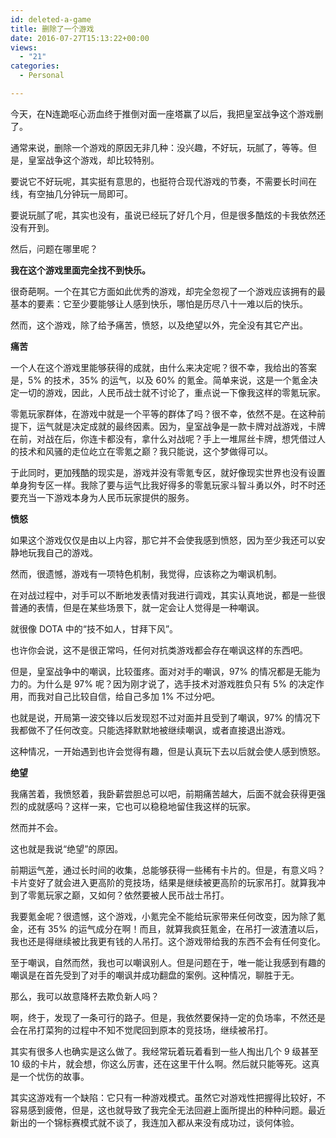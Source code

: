 ```yaml
---
id: deleted-a-game
title: 删除了一个游戏
date: 2016-07-27T15:13:22+00:00
views:
  - "21"
categories:
  - Personal

---
```




今天，在N连跪呕心沥血终于推倒对面一座塔赢了以后，我把皇室战争这个游戏删了。

通常来说，删除一个游戏的原因无非几种：没兴趣，不好玩，玩腻了，等等。但是，皇室战争这个游戏，却比较特别。

要说它不好玩呢，其实挺有意思的，也挺符合现代游戏的节奏，不需要长时间在线，有空抽几分钟玩一局即可。

要说玩腻了呢，其实也没有，虽说已经玩了好几个月，但是很多酷炫的卡我依然还没有开到。

然后，问题在哪里呢？

<!--more-->

**我在这个游戏里面完全找不到快乐。**

很奇葩啊。一个在其它方面如此优秀的游戏，却完全忽视了一个游戏应该拥有的最基本的要素：它至少要能够让人感到快乐，哪怕是历尽八十一难以后的快乐。

然而，这个游戏，除了给予痛苦，愤怒，以及绝望以外，完全没有其它产出。

**痛苦**

一个人在这个游戏里能够获得的成就，由什么来决定呢？很不幸，我给出的答案是，5% 的技术，35% 的运气，以及 60% 的氪金。简单来说，这是一个氪金决定一切的游戏，因此，人民币战士就不讨论了，重点说一下像我这样的零氪玩家。

零氪玩家群体，在游戏中就是一个平等的群体了吗？很不幸，依然不是。在这种前提下，运气就是决定成就的最终因素。因为，皇室战争是一款卡牌对战游戏，卡牌在前，对战在后，你连卡都没有，拿什么对战呢？手上一堆屌丝卡牌，想凭借过人的技术和风骚的走位屹立在零氪之巅？我只能说，这个梦做得可以。

于此同时，更加残酷的现实是，游戏并没有零氪专区，就好像现实世界也没有设置单身狗专区一样。我除了要与运气比我好得多的零氪玩家斗智斗勇以外，时不时还要充当一下游戏本身为人民币玩家提供的服务。

**愤怒**

如果这个游戏仅仅是由以上内容，那它并不会使我感到愤怒，因为至少我还可以安静地玩我自己的游戏。

然而，很遗憾，游戏有一项特色机制，我觉得，应该称之为嘲讽机制。

在对战过程中，对手可以不断地发表情对我进行调戏，其实认真地说，都是一些很普通的表情，但是在某些场景下，就一定会让人觉得是一种嘲讽。

就很像 DOTA 中的“技不如人，甘拜下风”。

也许你会说，这不是很正常吗，任何对抗类游戏都会存在嘲讽这样的东西吧。

但是，皇室战争中的嘲讽，比较蛋疼。面对对手的嘲讽，97% 的情况都是无能为力的。为什么是 97% 呢？因为刚才说了，选手技术对游戏胜负只有 5% 的决定作用，而我对自己比较自信，给自己多加 1% 不过分吧。

也就是说，开局第一波交锋以后发现怼不过对面并且受到了嘲讽，97% 的情况下我都做不了任何改变。只能选择默默地被继续嘲讽，或者直接退出游戏。

这种情况，一开始遇到也许会觉得有趣，但是认真玩下去以后就会使人感到愤怒。

**绝望**

我痛苦着，我愤怒着，我卧薪尝胆总可以吧，前期痛苦越大，后面不就会获得更强烈的成就感吗？这样一来，它也可以稳稳地留住我这样的玩家。

然而并不会。

这也就是我说“绝望”的原因。

前期运气差，通过长时间的收集，总能够获得一些稀有卡片的。但是，有意义吗？卡片变好了就会进入更高阶的竞技场，结果是继续被更高阶的玩家吊打。就算我冲到了零氪玩家之巅，又如何？依然要被人民币战士吊打。

我要氪金呢？很遗憾，这个游戏，小氪完全不能给玩家带来任何改变，因为除了氪金，还有 35% 的运气成分在啊！而且，就算我疯狂氪金，在吊打一波渣渣以后，我也还是得继续被比我更有钱的人吊打。这个游戏带给我的东西不会有任何变化。

至于嘲讽，自然而然，我也可以嘲讽别人。但是问题在于，唯一能让我感到有趣的嘲讽是在首先受到了对手的嘲讽并成功翻盘的案例。这种情况，聊胜于无。

那么，我可以故意降杯去欺负新人吗？

啊，终于，发现了一条可行的路子。但是，我依然要保持一定的负场率，不然还是会在吊打菜狗的过程中不知不觉爬回到原本的竞技场，继续被吊打。

其实有很多人也确实是这么做了。我经常玩着玩着看到一些人掏出几个 9 级甚至 10 级的卡片，就会想，你这么厉害，还在这里干什么啊。然后就只能等死。这真是一个忧伤的故事。

其实这游戏有一个缺陷：它只有一种游戏模式。虽然它对游戏性把握得比较好，不容易感到疲倦，但是，这也就导致了我完全无法回避上面所提出的种种问题。最近新出的一个锦标赛模式就不谈了，我连加入都从来没有成功过，谈何体验。
